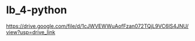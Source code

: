 # lb_4-python

https://drive.google.com/file/d/1cJWVEWWuAofFzan072TQjL9VC6lS4JNU/view?usp=drive_link
